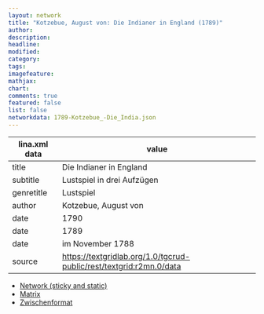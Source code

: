 ```yaml
---
layout: network
title: "Kotzebue, August von: Die Indianer in England (1789)"
author:
description:
headline:
modified:
category:
tags:
imagefeature: 
mathjax: 
chart: 
comments: true
featured: false
list: false
networkdata: 1789-Kotzebue_-Die_India.json
---
```

lina.xml data  | value
------------- | -------------
title|Die Indianer in England
subtitle|Lustspiel in drei Aufzügen
genretitle|Lustspiel
author|Kotzebue, August von
date|1790
date|1789
date|im November 1788
source|https://textgridlab.org/1.0/tgcrud-public/rest/textgrid:r2mn.0/data


* [Network (sticky and static)](/network57)
* [Matrix](/matrix57)
* [Zwischenformat](/lina57 )
